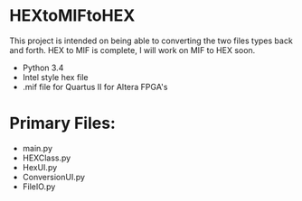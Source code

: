 # HEXtoMIFtoHEX
This project is intended on being able to converting the two files types back and forth.
HEX to MIF is complete, I will work on MIF to HEX soon.
* Python 3.4
* Intel style hex file
* .mif file for Quartus II for Altera FPGA's
# Primary Files:
* main.py
* HEXClass.py
* HexUI.py
* ConversionUI.py
* FileIO.py
